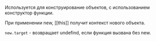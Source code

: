 Используется для конструирование объектов, с использованием конструктор функции.

При применении new, [[this]] получит контекст нового объекта. 

`new.target` - возвращает undefind, если функция вызвана без new.